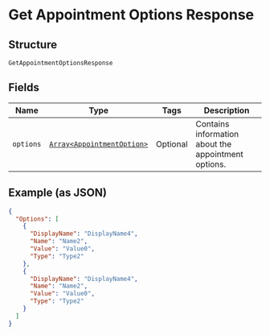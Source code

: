 
# Get Appointment Options Response

## Structure

`GetAppointmentOptionsResponse`

## Fields

| Name | Type | Tags | Description |
|  --- | --- | --- | --- |
| `options` | [`Array<AppointmentOption>`](../../doc/models/appointment-option.md) | Optional | Contains information about the appointment options. |

## Example (as JSON)

```json
{
  "Options": [
    {
      "DisplayName": "DisplayName4",
      "Name": "Name2",
      "Value": "Value0",
      "Type": "Type2"
    },
    {
      "DisplayName": "DisplayName4",
      "Name": "Name2",
      "Value": "Value0",
      "Type": "Type2"
    }
  ]
}
```

